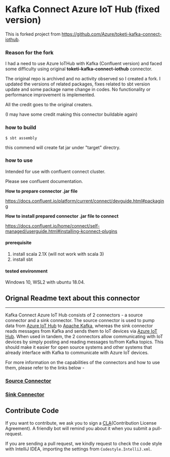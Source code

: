 # Kafka Connect Azure IoT Hub (fixed version)

This is forked project from https://github.com/Azure/toketi-kafka-connect-iothub.


### Reason for the fork

I had a need to use Azure IoTHub with Kafka (Confluent version) and faced some difficulty using original **toketi-kafka-connect-iothub** connector.

The original repo is archived and no activity observed so I created a fork.
I updated the versions of related packages, fixes related to sbt version update and some package name change in codes.
No functionality or performance improvement is implemented.

All the credit goes to the original creaters. 

(I may have some credit making this connector buildable again)


### how to build

```
$ sbt assembly
```

this commend will create fat jar under "target" directry.

### how to use

Intended for use with confluent connect cluster.

Please see confluent documentation.

**How to prepare connector .jar file**

https://docs.confluent.io/platform/current/connect/devguide.html#packaging

**How to install prepared connector .jar file to connect**

https://docs.confluent.io/home/connect/self-managed/userguide.html#installing-kconnect-plugins


#### prerequisite

1. install scala 2.1X (will not work with scala 3)
2. install sbt


#### tested environment

Windows 10,  WSL2 with ubuntu 18.04.


## Orignal Readme text about this connector
________________________

Kafka Connect Azure IoT Hub consists of 2 connectors - a source connector and a sink connector. The source connector
is used to pump data from [Azure IoT Hub](https://azure.microsoft.com/en-us/services/iot-hub/) to
[Apache Kafka](https://kafka.apache.org/), whereas the sink connector reads messages from Kafka and sends them to IoT
 devices via [Azure IoT Hub](https://azure.microsoft.com/en-us/services/iot-hub/). When used in tandem, the 2
 connectors allow communicating with IoT devices by simply posting and reading messages to/from Kafka topics. This
 should
 make it easier for open source systems and other systems that already interface with Kafka to communicate with
 Azure IoT devices.

For more information on the capabilities of the connectors and how to use them, please refer to the links below -

### [Source Connector](README_Source.md)

### [Sink Connector](README_Sink.md)


## Contribute Code

If you want to contribute, we ask you to sign a [CLA](https://cla.microsoft.com/)(Contribution License Agreement). A
friendly bot will remind you about it when you submit a pull-request.

If you are sending a pull request, we kindly request to check the code style with IntelliJ IDEA, importing the settings
from `Codestyle.IntelliJ.xml`.


